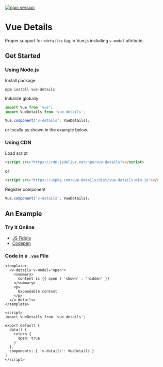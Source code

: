 [![npm version](https://badge.fury.io/js/vue-details.svg)](https://www.npmjs.com/package/vue-details)

# Vue Details

Proper support for `<details>` tag in Vue.js including `v-model` attribute.

## Get Started

### Using Node.js

Install package
```
npm install vue-details
```

Initialize globally
```js
import Vue from 'vue';
import VueDetails from 'vue-details';

Vue.component('v-details', VueDetails);
```

or locally as shown in the example below.

### Using CDN

Load script

```html
<script src="https://cdn.jsdelivr.net/npm/vue-details"></script>
```

or

```html
<script src="https://unpkg.com/vue-details/dist/vue-details.min.js"></script>
```

Register component

```js
Vue.component('v-details', VueDetails);
```

## An Example

### Try it Online
- [JS Fiddle](https://jsfiddle.net/rest_easy/w06e7mng/1/)
- [Codepen](https://codepen.io/kim366/pen/OZGLVY)

### Code in a `.vue` File

```vue
<template>
  <v-details v-model="open">
    <summary>
      Content is {{ open ? 'shown' : 'hidden' }}
    </summary>
    <p>
      Expandable content
    </p>
  </v-details>
</template>

<script>
import VueDetails from 'vue-details';

export default {
  data() {
    return {
      open: true
    }
  },
  components: { 'v-details': VueDetails }
}
</script>
```
